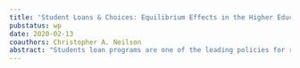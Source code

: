 ```yaml
---
title: 'Student Loans & Choices: Equilibrium Effects in the Higher Education Market'
pubstatus: wp
date: 2020-02-13
coauthors: Christopher A. Neilson
abstract: "Students loan programs are one of the leading policies for reducing the barriers to entry to higher education. There is growing evidence that access to credit is an effective way of promoting higher education and reducing the inequality in access. However, little has been said about how these massive demand-side subsidies might be affecting the supply-side of the market. This paper uses Chilean data on higher education institutions to analyze the extent to which the introduction of a large, government-backed student loan program potentially contributed to changes in the market structure of higher education. The proposed mechanism is that loans alleviate credit constraints, but consumers who are more sensitive to out-of-pocket price might also be less prepared and, importantly, less informed about the choices' net present value (NPV). In this scenario, introducing government-backed student loans might improve access to college, but in aggregate will make demand less sensitive to price and NPV, shifting incentives for higher education institutions."
---
```

